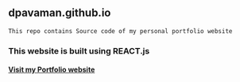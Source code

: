 ## dpavaman.github.io

`This repo contains Source code of my personal portfolio website`


### This website is built using REACT.js

#### [Visit my Portfolio website](https://dpavaman.github.io/portfolio)